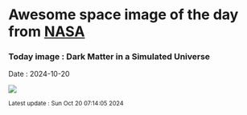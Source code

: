 
# Awesome space image of the day from [NASA](https://api.nasa.gov/)

### Today image : Dark Matter in a Simulated Universe
Date : 2024-10-20

![](https://apod.nasa.gov/apod/image/2410/DarkMatter_KipacAmnh_960.jpg)

<small>Latest update : Sun Oct 20 07:14:05 2024</small>
        